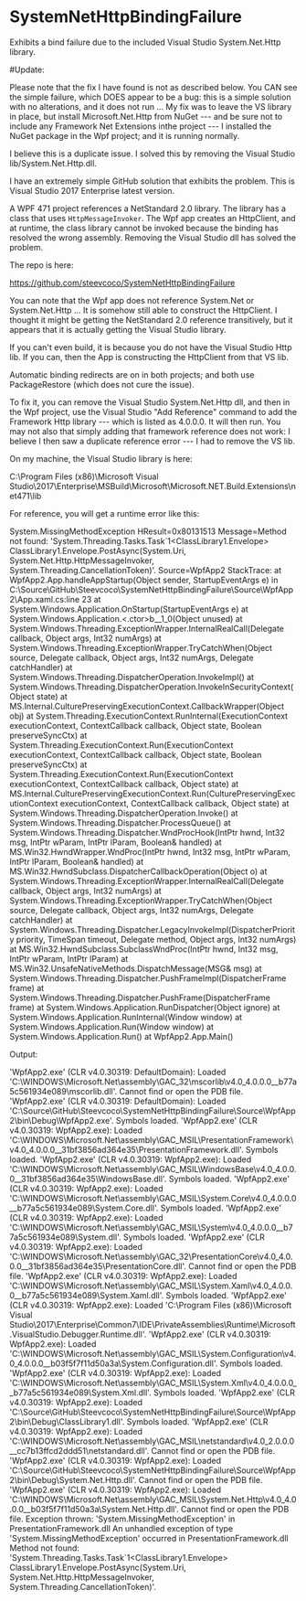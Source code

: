 
# SystemNetHttpBindingFailure
Exhibits a bind failure due to the included Visual Studio System.Net.Http library.

#Update:

Please note that the fix I have found is not as described below. You CAN see the simple failure, which DOES appear to be a bug: this is a simple solution with no alterations, and it does not run ... My fix was to leave the VS library in place, but install Microsoft.Net.Http from NuGet --- and be sure not to include any Framework Net Extensions inthe project --- I installed the NuGet package in the Wpf project; and it is running normally.

I believe this is a duplicate issue. I solved this by removing the Visual Studio lib/System.Net.Http.dll.

I have an extremely simple GitHub solution that exhibits the problem. This is Visual Studio 2017 Enterprise latest version.

A WPF 471 project references a NetStandard 2.0 library. The library has a class that uses `HttpMessageInvoker`. The Wpf app creates an HttpClient, and at runtime, the class library cannot be invoked because the binding has resolved the wrong assembly. Removing the Visual Studio dll has solved the problem.

The repo is here:

https://github.com/steevcoco/SystemNetHttpBindingFailure

You can note that the Wpf app does not reference System.Net or System.Net.Http ... It is somehow still able to construct the HttpClient. I thought it might be getting the NetStandard 2.0 reference transitively, but it appears that it is actually getting the Visual Studio library.

If you can't even build, it is because you do not have the Visual Studio Http lib. If you can, then the App is constructing the HttpClient from that VS lib.

Automatic binding redirects are on in both projects; and both use PackageRestore (which does not cure the issue).

To fix it, you can remove the Visual Studio System.Net.Http dll, and then in the Wpf project, use the Visual Studio "Add Reference" command to add the Framework Http library --- which is listed as 4.0.0.0. It will then run. You may not also that simply adding that framework reference does not work: I believe I then saw a duplicate reference error --- I had to remove the VS lib.

On my machine, the Visual Studio library is here:

C:\Program Files (x86)\Microsoft Visual Studio\2017\Enterprise\MSBuild\Microsoft\Microsoft.NET.Build.Extensions\net471\lib

For reference, you will get a runtime error like this:

System.MissingMethodException
  HResult=0x80131513
  Message=Method not found: 'System.Threading.Tasks.Task`1<ClassLibrary1.Envelope> ClassLibrary1.Envelope.PostAsync(System.Uri, System.Net.Http.HttpMessageInvoker, System.Threading.CancellationToken)'.
  Source=WpfApp2
  StackTrace:
   at WpfApp2.App.handleAppStartup(Object sender, StartupEventArgs e) in C:\Source\GitHub\Steevcoco\SystemNetHttpBindingFailure\Source\WpfApp2\App.xaml.cs:line 23
   at System.Windows.Application.OnStartup(StartupEventArgs e)
   at System.Windows.Application.<.ctor>b__1_0(Object unused)
   at System.Windows.Threading.ExceptionWrapper.InternalRealCall(Delegate callback, Object args, Int32 numArgs)
   at System.Windows.Threading.ExceptionWrapper.TryCatchWhen(Object source, Delegate callback, Object args, Int32 numArgs, Delegate catchHandler)
   at System.Windows.Threading.DispatcherOperation.InvokeImpl()
   at System.Windows.Threading.DispatcherOperation.InvokeInSecurityContext(Object state)
   at MS.Internal.CulturePreservingExecutionContext.CallbackWrapper(Object obj)
   at System.Threading.ExecutionContext.RunInternal(ExecutionContext executionContext, ContextCallback callback, Object state, Boolean preserveSyncCtx)
   at System.Threading.ExecutionContext.Run(ExecutionContext executionContext, ContextCallback callback, Object state, Boolean preserveSyncCtx)
   at System.Threading.ExecutionContext.Run(ExecutionContext executionContext, ContextCallback callback, Object state)
   at MS.Internal.CulturePreservingExecutionContext.Run(CulturePreservingExecutionContext executionContext, ContextCallback callback, Object state)
   at System.Windows.Threading.DispatcherOperation.Invoke()
   at System.Windows.Threading.Dispatcher.ProcessQueue()
   at System.Windows.Threading.Dispatcher.WndProcHook(IntPtr hwnd, Int32 msg, IntPtr wParam, IntPtr lParam, Boolean& handled)
   at MS.Win32.HwndWrapper.WndProc(IntPtr hwnd, Int32 msg, IntPtr wParam, IntPtr lParam, Boolean& handled)
   at MS.Win32.HwndSubclass.DispatcherCallbackOperation(Object o)
   at System.Windows.Threading.ExceptionWrapper.InternalRealCall(Delegate callback, Object args, Int32 numArgs)
   at System.Windows.Threading.ExceptionWrapper.TryCatchWhen(Object source, Delegate callback, Object args, Int32 numArgs, Delegate catchHandler)
   at System.Windows.Threading.Dispatcher.LegacyInvokeImpl(DispatcherPriority priority, TimeSpan timeout, Delegate method, Object args, Int32 numArgs)
   at MS.Win32.HwndSubclass.SubclassWndProc(IntPtr hwnd, Int32 msg, IntPtr wParam, IntPtr lParam)
   at MS.Win32.UnsafeNativeMethods.DispatchMessage(MSG& msg)
   at System.Windows.Threading.Dispatcher.PushFrameImpl(DispatcherFrame frame)
   at System.Windows.Threading.Dispatcher.PushFrame(DispatcherFrame frame)
   at System.Windows.Application.RunDispatcher(Object ignore)
   at System.Windows.Application.RunInternal(Window window)
   at System.Windows.Application.Run(Window window)
   at System.Windows.Application.Run()
   at WpfApp2.App.Main()

Output:
   
'WpfApp2.exe' (CLR v4.0.30319: DefaultDomain): Loaded 'C:\WINDOWS\Microsoft.Net\assembly\GAC_32\mscorlib\v4.0_4.0.0.0__b77a5c561934e089\mscorlib.dll'. Cannot find or open the PDB file.
'WpfApp2.exe' (CLR v4.0.30319: DefaultDomain): Loaded 'C:\Source\GitHub\Steevcoco\SystemNetHttpBindingFailure\Source\WpfApp2\bin\Debug\WpfApp2.exe'. Symbols loaded.
'WpfApp2.exe' (CLR v4.0.30319: WpfApp2.exe): Loaded 'C:\WINDOWS\Microsoft.Net\assembly\GAC_MSIL\PresentationFramework\v4.0_4.0.0.0__31bf3856ad364e35\PresentationFramework.dll'. Symbols loaded.
'WpfApp2.exe' (CLR v4.0.30319: WpfApp2.exe): Loaded 'C:\WINDOWS\Microsoft.Net\assembly\GAC_MSIL\WindowsBase\v4.0_4.0.0.0__31bf3856ad364e35\WindowsBase.dll'. Symbols loaded.
'WpfApp2.exe' (CLR v4.0.30319: WpfApp2.exe): Loaded 'C:\WINDOWS\Microsoft.Net\assembly\GAC_MSIL\System.Core\v4.0_4.0.0.0__b77a5c561934e089\System.Core.dll'. Symbols loaded.
'WpfApp2.exe' (CLR v4.0.30319: WpfApp2.exe): Loaded 'C:\WINDOWS\Microsoft.Net\assembly\GAC_MSIL\System\v4.0_4.0.0.0__b77a5c561934e089\System.dll'. Symbols loaded.
'WpfApp2.exe' (CLR v4.0.30319: WpfApp2.exe): Loaded 'C:\WINDOWS\Microsoft.Net\assembly\GAC_32\PresentationCore\v4.0_4.0.0.0__31bf3856ad364e35\PresentationCore.dll'. Cannot find or open the PDB file.
'WpfApp2.exe' (CLR v4.0.30319: WpfApp2.exe): Loaded 'C:\WINDOWS\Microsoft.Net\assembly\GAC_MSIL\System.Xaml\v4.0_4.0.0.0__b77a5c561934e089\System.Xaml.dll'. Symbols loaded.
'WpfApp2.exe' (CLR v4.0.30319: WpfApp2.exe): Loaded 'C:\Program Files (x86)\Microsoft Visual Studio\2017\Enterprise\Common7\IDE\PrivateAssemblies\Runtime\Microsoft.VisualStudio.Debugger.Runtime.dll'. 
'WpfApp2.exe' (CLR v4.0.30319: WpfApp2.exe): Loaded 'C:\WINDOWS\Microsoft.Net\assembly\GAC_MSIL\System.Configuration\v4.0_4.0.0.0__b03f5f7f11d50a3a\System.Configuration.dll'. Symbols loaded.
'WpfApp2.exe' (CLR v4.0.30319: WpfApp2.exe): Loaded 'C:\WINDOWS\Microsoft.Net\assembly\GAC_MSIL\System.Xml\v4.0_4.0.0.0__b77a5c561934e089\System.Xml.dll'. Symbols loaded.
'WpfApp2.exe' (CLR v4.0.30319: WpfApp2.exe): Loaded 'C:\Source\GitHub\Steevcoco\SystemNetHttpBindingFailure\Source\WpfApp2\bin\Debug\ClassLibrary1.dll'. Symbols loaded.
'WpfApp2.exe' (CLR v4.0.30319: WpfApp2.exe): Loaded 'C:\WINDOWS\Microsoft.Net\assembly\GAC_MSIL\netstandard\v4.0_2.0.0.0__cc7b13ffcd2ddd51\netstandard.dll'. Cannot find or open the PDB file.
'WpfApp2.exe' (CLR v4.0.30319: WpfApp2.exe): Loaded 'C:\Source\GitHub\Steevcoco\SystemNetHttpBindingFailure\Source\WpfApp2\bin\Debug\System.Net.Http.dll'. Cannot find or open the PDB file.
'WpfApp2.exe' (CLR v4.0.30319: WpfApp2.exe): Loaded 'C:\WINDOWS\Microsoft.Net\assembly\GAC_MSIL\System.Net.Http\v4.0_4.0.0.0__b03f5f7f11d50a3a\System.Net.Http.dll'. Cannot find or open the PDB file.
Exception thrown: 'System.MissingMethodException' in PresentationFramework.dll
An unhandled exception of type 'System.MissingMethodException' occurred in PresentationFramework.dll
Method not found: 'System.Threading.Tasks.Task`1<ClassLibrary1.Envelope> ClassLibrary1.Envelope.PostAsync(System.Uri, System.Net.Http.HttpMessageInvoker, System.Threading.CancellationToken)'.
